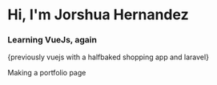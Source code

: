 # Hi, I'm Jorshua Hernandez

### Learning VueJs, again
{previously vuejs with a halfbaked shopping app and laravel}

Making a portfolio page
